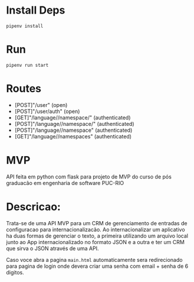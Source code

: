 # Install Deps

`pipenv install`

# Run

`pipenv run start`

# Routes

- [POST]"/user" (open)
- [POST]"/user/auth" (open)
- [GET]"/language/<language>/namespace/<namespaceName>" (authenticated)
- [POST]"/language/<language>/namespace/<namespaceName>" (authenticated)
- [POST]"/language/<language>/namespace" (authenticated)
- [GET]"/language/<language>/namespaces" (authenticated)

# MVP 

API feita em python com flask para projeto de MVP do curso de pós graduacão em engenharia de software PUC-RIO

# Descricao: 

Trata-se de uma API MVP para um CRM de gerenciamento de entradas de configuracao para internacionalizacão. Ao internacionalizar um aplicativo ha duas formas de gerenciar o texto, a primeira utilizando um arquivo local junto ao App internacionalizado no formato JSON e a outra e ter um CRM que sirva o JSON através de uma API. 

Caso voce abra a pagina `main.html` automaticamente sera redirecionado para pagina de login onde devera criar uma senha com email + senha de 6 digitos.
